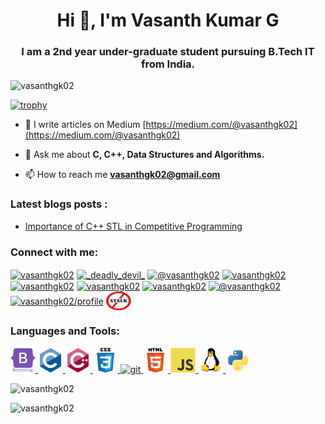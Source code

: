 <h1 align="center">Hi 👋, I'm Vasanth Kumar G</h1>
<h3 align="center">I am a 2nd year under-graduate student pursuing B.Tech IT from India.</h3>

<p align="left"> <img src="https://komarev.com/ghpvc/?username=vasanthgk02&label=Profile%20views&color=0e75b6&style=flat" alt="vasanthgk02" /> </p>

[![trophy](https://github-profile-trophy.vercel.app/?username=vasanthgk02&column=7&margin-w=15&margin-h=15)](https://github.com/ryo-ma/github-profile-trophy)

- 📝 I write articles on Medium [https://medium.com/@vasanthgk02](https://medium.com/@vasanthgk02)

- 💬 Ask me about **C, C++, Data Structures and Algorithms.**

- 📫 How to reach me **vasanthgk02@gmail.com**

### Latest blogs posts :
<!-- BLOG-POST-LIST:START -->
- [Importance of C++ STL in Competitive Programming](https://medium.com/theleanprogrammer/importance-of-c-stl-in-competitive-programming-9f9763b62900?source=rss-bb02bc9037a6------2)
<!-- BLOG-POST-LIST:END -->

<h3 align="left">Connect with me:</h3>
<p align="left">
<a href="https://linkedin.com/in/vasanthgk02" target="blank"><img align="center" src="https://github.com/rahuldkjain/github-profile-readme-generator/blob/master/src/images/icons/Social/linked-in-alt.svg" alt="vasanthgk02" height="30" width="40" /></a>
<a href="https://instagram.com/_deadly_devil_" target="blank"><img align="center" src="https://github.com/rahuldkjain/github-profile-readme-generator/blob/master/src/images/icons/Social/instagram.svg" alt="_deadly_devil_" height="30" width="40" /></a>
<a href="https://medium.com/@vasanthgk02" target="blank"><img align="center" src="https://github.com/rahuldkjain/github-profile-readme-generator/blob/master/src/images/icons/Social/medium.svg" alt="@vasanthgk02" height="30" width="40" /></a>
<a href="https://www.codechef.com/users/vasanthgk02" target="blank"><img align="center" src="https://cdn.jsdelivr.net/npm/simple-icons@3.1.0/icons/codechef.svg" alt="vasanthgk02" height="30" width="40" /></a>
<a href="https://www.hackerrank.com/vasanthgk02" target="blank"><img align="center" src="https://github.com/rahuldkjain/github-profile-readme-generator/blob/master/src/images/icons/Social/hackerrank.svg" alt="vasanthgk02" height="30" width="40" /></a>
<a href="https://codeforces.com/profile/vasanthgk02" target="blank"><img align="center" src="https://cdn.jsdelivr.net/npm/simple-icons@3.0.1/icons/codeforces.svg" alt="vasanthgk02" height="30" width="40" /></a>
<a href="https://www.leetcode.com/vasanthgk02" target="blank"><img align="center" src="https://github.com/rahuldkjain/github-profile-readme-generator/blob/master/src/images/icons/Social/leet-code.svg" alt="vasanthgk02" height="30" width="40" /></a>
<a href="https://www.hackerearth.com/@vasanthgk02" target="blank"><img align="center" src="https://github.com/rahuldkjain/github-profile-readme-generator/blob/master/src/images/icons/Social/hackerearth.svg" alt="@vasanthgk02" height="30" width="40" /></a>
<a href="https://auth.geeksforgeeks.org/user/vasanthgk02/profile" target="blank"><img align="center" src="https://github.com/rahuldkjain/github-profile-readme-generator/blob/master/src/images/icons/Social/geeks-for-geeks.svg" alt="vasanthgk02/profile" height="30" width="40" /></a>
<a href="https://www.stopstalk.com/user/profile/vasanthgk02" target="blank"><img align="center" src="StopStalk.png" alt="vasanthgk02/profile" height="30" width="40" /></a>
</p>

<h3 align="left">Languages and Tools:</h3>

<p align="left"> <a href="https://getbootstrap.com" target="_blank"> <img src="https://raw.githubusercontent.com/devicons/devicon/master/icons/bootstrap/bootstrap-plain-wordmark.svg" alt="bootstrap" width="40" height="40"/> </a> <a href="https://www.cprogramming.com/" target="_blank"> <img src="https://raw.githubusercontent.com/devicons/devicon/master/icons/c/c-original.svg" alt="c" width="40" height="40"/> </a> <a href="https://www.w3schools.com/cpp/" target="_blank"> <img src="https://raw.githubusercontent.com/devicons/devicon/master/icons/cplusplus/cplusplus-original.svg" alt="cplusplus" width="40" height="40"/> </a> <a href="https://www.w3schools.com/css/" target="_blank"> <img src="https://raw.githubusercontent.com/devicons/devicon/master/icons/css3/css3-original-wordmark.svg" alt="css3" width="40" height="40"/> </a> <a href="https://git-scm.com/" target="_blank"> <img src="https://www.vectorlogo.zone/logos/git-scm/git-scm-icon.svg" alt="git" width="40" height="40"/> </a> <a href="https://www.w3.org/html/" target="_blank"> <img src="https://raw.githubusercontent.com/devicons/devicon/master/icons/html5/html5-original-wordmark.svg" alt="html5" width="40" height="40"/> </a> <a href="https://developer.mozilla.org/en-US/docs/Web/JavaScript" target="_blank"> <img src="https://raw.githubusercontent.com/devicons/devicon/master/icons/javascript/javascript-original.svg" alt="javascript" width="40" height="40"/> </a> <a href="https://www.linux.org/" target="_blank"> <img src="https://raw.githubusercontent.com/devicons/devicon/master/icons/linux/linux-original.svg" alt="linux" width="40" height="40"/> </a> <a href="https://www.python.org" target="_blank"> <img src="https://raw.githubusercontent.com/devicons/devicon/master/icons/python/python-original.svg" alt="python" width="40" height="40"/> </a> </p>

<p>&nbsp;<img align="left" src="https://github-readme-stats.vercel.app/api?username=vasanthgk02&show_icons=true&locale=en" alt="vasanthgk02" /></p>

<p><img align="left" src="https://github-readme-streak-stats.herokuapp.com/?user=vasanthgk02&" alt="vasanthgk02" /></p>


